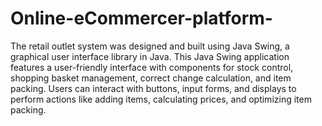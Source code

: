 # Online-eCommercer-platform-

The retail outlet system was designed and built using Java Swing, a graphical user interface library in Java. This Java Swing application features a user-friendly interface with components for stock control, shopping basket management, correct change calculation, and item packing. Users can interact with buttons, input forms, and displays to perform actions like adding items, calculating prices, and optimizing item packing.

